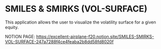 # SMILES & SMIRKS (VOL-SURFACE)
This application allows the user to visualize the volatility surface for a given equity.  

NOTION PAGE: https://excellent-airplane-f20.notion.site/SMILES-SMIRKS-VOL-SURFACE-247a7288f4ce4feaba2b8dd58fd8020f
